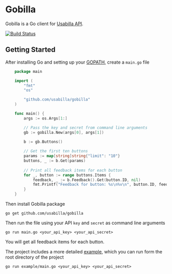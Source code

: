 # Gobilla

Gobilla is a Go client for [Usabilla API](https://usabilla.com/api).

[![Build Status](https://travis-ci.org/usabilla/gobilla.svg?branch=master)](https://travis-ci.org/usabilla/gobilla)

## Getting Started

After installing Go and setting up your [GOPATH](http://golang.org/doc/code.html#GOPATH), create a `main.go` file

```go
    package main

    import (
        "fmt"
        "os"

        "github.com/usabilla/gobilla"
    )

    func main() {
        args := os.Args[1:]

        // Pass the key and secret from command line arguments
        gb := gobilla.New(args[0], args[1])
        
        b := gb.Buttons()

        // Get the first ten buttons
        params := map[string]string{"limit": "10"}
        buttons, _ := b.Get(params)
        
        // Print all feedback items for each button
        for _, button := range buttons.Items {
            feedback, _ := b.Feedback().Get(button.ID, nil)
            fmt.Printf("Feedback for button: %s\n%v\n", button.ID, feedback.Items)
        }
    }
```

Then install Gobilla package

    go get github.com/usabilla/gobilla

Then run the file using your API `key` and `secret` as command line arguments

    go run main.go <your_api_key> <your_api_secret>

You will get all feedback items for each button.

The project includes a more detailed [example](example/main.go), which you can run form the root directory of the project

    go run example/main.go <your_api_key> <your_api_secret>
